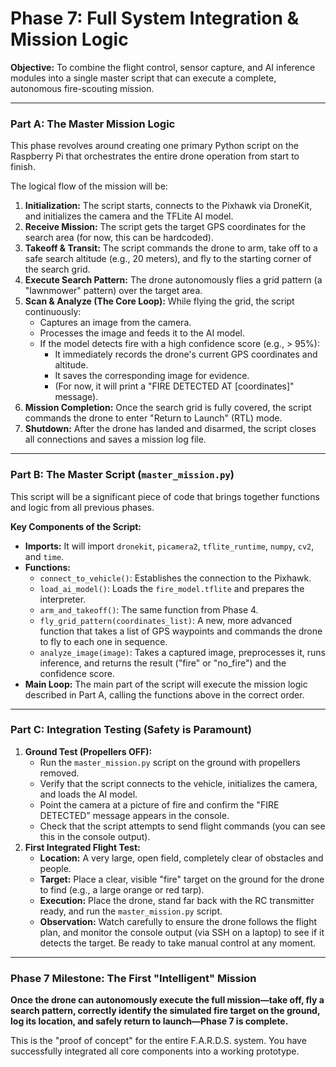 # Phase 7: Full System Integration & Mission Logic

  **Objective:** To combine the flight control, sensor capture, and AI inference modules into a single master script that can execute a complete, autonomous fire-scouting mission.

  ---

  ### Part A: The Master Mission Logic

  This phase revolves around creating one primary Python script on the Raspberry Pi that orchestrates the entire drone operation from start to finish.

  The logical flow of the mission will be:
  1.  **Initialization:** The script starts, connects to the Pixhawk via DroneKit, and initializes the camera and the TFLite AI model.
  2.  **Receive Mission:** The script gets the target GPS coordinates for the search area (for now, this can be hardcoded).
  3.  **Takeoff & Transit:** The script commands the drone to arm, take off to a safe search altitude (e.g., 20 meters), and fly to the starting corner of the search grid.
  4.  **Execute Search Pattern:** The drone autonomously flies a grid pattern (a "lawnmower" pattern) over the target area.
  5.  **Scan & Analyze (The Core Loop):** While flying the grid, the script continuously:
      * Captures an image from the camera.
      * Processes the image and feeds it to the AI model.
      * If the model detects fire with a high confidence score (e.g., > 95%):
          * It immediately records the drone's current GPS coordinates and altitude.
          * It saves the corresponding image for evidence.
          * (For now, it will print a "FIRE DETECTED AT [coordinates]" message).
  6.  **Mission Completion:** Once the search grid is fully covered, the script commands the drone to enter "Return to Launch" (RTL) mode.
  7.  **Shutdown:** After the drone has landed and disarmed, the script closes all connections and saves a mission log file.

  ---

  ### Part B: The Master Script (`master_mission.py`)

  This script will be a significant piece of code that brings together functions and logic from all previous phases.

  **Key Components of the Script:**

  * **Imports:** It will import `dronekit`, `picamera2`, `tflite_runtime`, `numpy`, `cv2`, and `time`.
  * **Functions:**
      * `connect_to_vehicle()`: Establishes the connection to the Pixhawk.
      * `load_ai_model()`: Loads the `fire_model.tflite` and prepares the interpreter.
      * `arm_and_takeoff()`: The same function from Phase 4.
      * `fly_grid_pattern(coordinates_list)`: A new, more advanced function that takes a list of GPS waypoints and commands the drone to fly to each one in sequence.
      * `analyze_image(image)`: Takes a captured image, preprocesses it, runs inference, and returns the result ("fire" or "no_fire") and the confidence score.
  * **Main Loop:** The main part of the script will execute the mission logic described in Part A, calling the functions above in the correct order.

  ---

  ### Part C: Integration Testing (Safety is Paramount)

  1.  **Ground Test (Propellers OFF):**
      * Run the `master_mission.py` script on the ground with propellers removed.
      * Verify that the script connects to the vehicle, initializes the camera, and loads the AI model.
      * Point the camera at a picture of fire and confirm the "FIRE DETECTED" message appears in the console.
      * Check that the script attempts to send flight commands (you can see this in the console output).
  2.  **First Integrated Flight Test:**
      * **Location:** A very large, open field, completely clear of obstacles and people.
      * **Target:** Place a clear, visible "fire" target on the ground for the drone to find (e.g., a large orange or red tarp).
      * **Execution:** Place the drone, stand far back with the RC transmitter ready, and run the `master_mission.py` script.
      * **Observation:** Watch carefully to ensure the drone follows the flight plan, and monitor the console output (via SSH on a laptop) to see if it detects the target. Be ready to take manual control at any moment.

  ---

  ### Phase 7 Milestone: The First "Intelligent" Mission

  **Once the drone can autonomously execute the full mission—take off, fly a search pattern, correctly identify the simulated fire target on the ground, log its location, and safely return to launch—Phase 7 is complete.**

  This is the "proof of concept" for the entire F.A.R.D.S. system. You have successfully integrated all core components into a working prototype.
